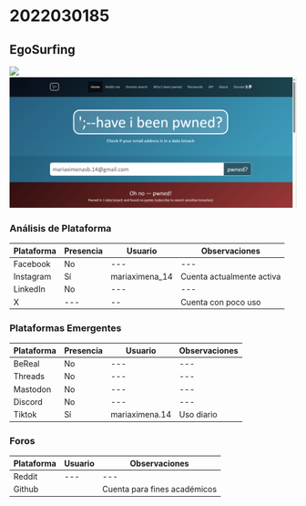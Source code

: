 # 2022030185

## EgoSurfing
![](ego_Surfing_Maria_Ximena.jpg)
![](have_i_been_pwned.png)

### Análisis de Plataforma 

| Plataforma | Presencia | Usuario                 | Observaciones                                      |
|------------|----------|-------------------------|----------------------------------------------------|
| Facebook   | No       | ---          | ---                         |
| Instagram  | Sí       | mariaximena_14            | Cuenta actualmente activa                         |
| LinkedIn   | No       | ---          | ---                         |
| X          | ---      |  --         | Cuenta con poco uso                     |

### Plataformas Emergentes 

| Plataforma | Presencia | Usuario            | Observaciones          |
|------------|----------|--------------------|------------------------|
| BeReal     | No       |  ---  |  ---     |
| Threads    | No       | ---                | ---                    |
| Mastodon   | No       | ---                | ---                    |
| Discord    | No       | ---               | ---            |
| Tiktok     | Sí       | mariaximena.14    |Uso diario  |

### Foros 
| Plataforma | Usuario                 | Observaciones|
|------------|----------|-------------------------|
| Reddit   |  ---    | ---     |
| Github          |            | Cuenta para fines académicos  |

